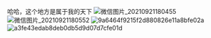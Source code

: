 哈哈，这个地方是属于我的天下
 ![微信图片_20210921180455](https://user-images.githubusercontent.com/91063747/134152339-1841e279-9064-4327-9bb8-50bb6faac8eb.jpg)
![微信图片_20210921180552](https://user-images.githubusercontent.com/91063747/134152394-2e9e9ffd-c7f4-41af-8625-b6c6456ec3dc.jpg)
 ![9a6464f9215f2d880826e11a8bfe02a](https://user-images.githubusercontent.com/91063747/134152092-43c227dd-58ab-4874-9bc5-d00320dca000.jpg)
![a3fe43edab8deb0db5d9d07d7cfe01d](https://user-images.githubusercontent.com/91063747/134152115-1378f6b8-97b5-4d15-b220-0b475c7f1834.jpg)
